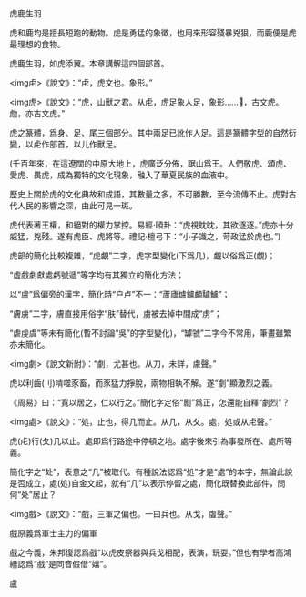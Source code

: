 虎鹿生羽

虎和鹿均是擅長短跑的動物。虎是勇猛的象徵，也用來形容殘暴兇狠，而鹿便是虎最理想的食物。

虎鹿生羽，如虎添翼。本章講解這四個部首。


<img虍>《說文》：“虍，虎文也。象形。”

<img虎>《說文》：“虎，山獸之君。从虍，虎足象人足，象形……𢋪，古文虎。虝，亦古文虎。”

虎之篆體，爲身、足、尾三個部分。其中兩足已訛作人足。這是篆體字型的自然衍變，以虍作部首，以儿作獸足。

(千百年來，在這遼闊的中原大地上，虎廣泛分佈，踞山爲王。人們敬虎、頌虎、愛虎、畏虎，成為獨特的文化現象，融入了華夏民族的血液中。

歷史上關於虎的文化典故和成語，其數量之多，不可勝數，至今流傳不止。虎對古代人民的影響之深，由此可見一斑。

虎代表著王權，和絕對的權力掌控。易經‧頤卦：“虎視眈眈，其欲逐逐。”虎亦十分威猛，兇殘。遂有虎臣、虎將等。禮記‧檀弓下：“小子識之，苛政猛於虎也。”)

虎部的簡化比較複雜，“虎覰”二字，虎字型變化(下爲几)，覰以俗爲正(覷)；

“虛戲劇獻處虧號遞”等字均有其獨立的簡化方法；

以“盧”爲偏旁的漢字，簡化時“户卢”不一：“蘆廬爐鑪顱驢鱸”；

“膚虜”二字，膚直接用俗字“肤”替代，虜被去掉中間成“虏”；

“虐虔虞”等未有簡化(暫不討論“吳”的字型變化)，“罅虢”二字今不常用，筆畫雖繁亦未簡化。


<img劇>《說文新附》：“劇，尤甚也。从刀，未詳，豦聲。”

虎以利齒(刂)啃噬豕畜，而豕猛力掙脫，兩物相執不解。遂“劇”顯激烈之義。

《周易》曰：“寬以居之，仁以行之。”簡化字定俗“剧”爲正，怎還能自釋“劇烈”？

<img處>《說文》：“処，止也，得几而止。从几，从夂。處，処或从虍聲。”

虎(虍)行(夂)几以止。處即爲行路途中停頓之地。處字後來引為事發所在、處所等義。

簡化字之“处”，表意之“几”被取代。有種說法認爲“処”才是“處”的本字，無論此說是否成立，處(処)自金文起，就有“几”以表示停留之處，簡化既替換此部件，問何“处”居止？

<img戲>《說文》：“戲，三軍之偏也。一曰兵也。从戈，䖒聲。”

戲原義爲軍士主力的偏軍

戲之今義，朱邦復認爲戲“以虎皮祭器與兵戈相配，表演，玩耍。”但也有學者高鴻縉認爲“戲”是同音假借“嬉”。



盧
